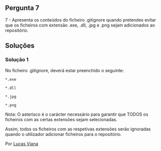 ## Pergunta 7
7 - Apresenta os conteúdos do ficheiro .gitignore quando pretendes evitar que
os ficheiros com extensão .exe, .dll, .jpg e .png sejam adicionados ao
repositório.

## Soluções

### Solução 1

No ficheiro .gitignore, deverá estar preenchido o seguinte:

`*.exe`

`*.dll`

`*.jpg`

`*.png`

Nota: O asterisco é o carácter necessário para garantir que TODOS os ficheiros 
com as certas extensões sejam selecionadas.

Assim, todos os ficheiros com as respetivas extensões serão ignoradas quando o 
utilizador adicionar ficheiros para o repositório.

Por [Lucas Viana](https://github.com/LucasViana18)

